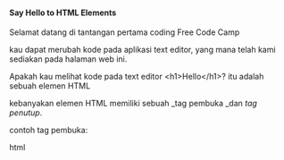 #### Say Hello to HTML Elements

Selamat datang di tantangan pertama coding Free Code Camp

kau dapat merubah kode pada aplikasi text editor, yang mana telah kami sediakan pada halaman web ini.

Apakah kau melihat kode pada text editor &lt;h1&gt;Hello&lt;/h1&gt;? itu adalah sebuah elemen HTML

kebanyakan elemen HTML memiliki sebuah _tag pembuka _dan _tag penutup_.

contoh tag pembuka:

html 

